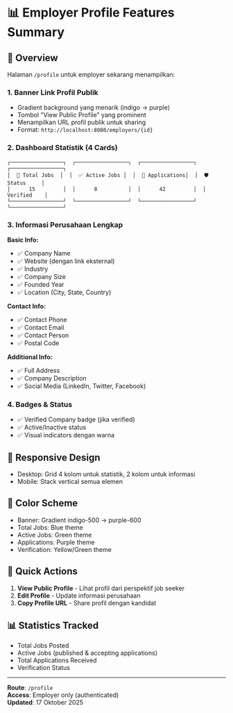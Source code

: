 # 📊 Employer Profile Features Summary

## 🎯 Overview

Halaman `/profile` untuk employer sekarang menampilkan:

### 1. **Banner Link Profil Publik** 
- Gradient background yang menarik (indigo → purple)
- Tombol "View Public Profile" yang prominent
- Menampilkan URL profil publik untuk sharing
- Format: `http://localhost:8080/employers/{id}`

### 2. **Dashboard Statistik** (4 Cards)
```
┌─────────────────┐  ┌─────────────────┐  ┌─────────────────┐  ┌─────────────────┐
│  💼 Total Jobs  │  │  ✅ Active Jobs │  │  👥 Applications│  │  🛡️ Status     │
│      15         │  │      8          │  │      42         │  │    Verified    │
└─────────────────┘  └─────────────────┘  └─────────────────┘  └─────────────────┘
```

### 3. **Informasi Perusahaan Lengkap**
**Basic Info:**
- ✅ Company Name
- ✅ Website (dengan link eksternal)
- ✅ Industry
- ✅ Company Size
- ✅ Founded Year
- ✅ Location (City, State, Country)

**Contact Info:**
- ✅ Contact Phone
- ✅ Contact Email
- ✅ Contact Person
- ✅ Postal Code

**Additional Info:**
- ✅ Full Address
- ✅ Company Description
- ✅ Social Media (LinkedIn, Twitter, Facebook)

### 4. **Badges & Status**
- ✅ Verified Company badge (jika verified)
- ✅ Active/Inactive status
- ✅ Visual indicators dengan warna

## 📱 Responsive Design
- Desktop: Grid 4 kolom untuk statistik, 2 kolom untuk informasi
- Mobile: Stack vertical semua elemen

## 🎨 Color Scheme
- Banner: Gradient indigo-500 → purple-600
- Total Jobs: Blue theme
- Active Jobs: Green theme
- Applications: Purple theme
- Verification: Yellow/Green theme

## 🔗 Quick Actions
1. **View Public Profile** - Lihat profil dari perspektif job seeker
2. **Edit Profile** - Update informasi perusahaan
3. **Copy Profile URL** - Share profil dengan kandidat

## 📊 Statistics Tracked
- Total Jobs Posted
- Active Jobs (published & accepting applications)
- Total Applications Received
- Verification Status

---

**Route**: `/profile`  
**Access**: Employer only (authenticated)  
**Updated**: 17 Oktober 2025
